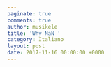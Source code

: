 ```yaml
---
paginate: true
comments: true
author: musikele
title: 'Why NaN '
category: Italiano
layout: post
date: 2017-11-16 00:00:00 +0000
---
```

